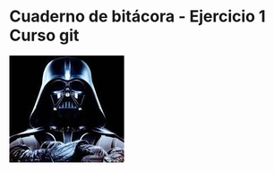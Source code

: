 # Cuaderno de bitácora - Ejercicio 1 Curso git
![alt text](Darth_Vader.jpg)
[^1]: Final de la entrada
